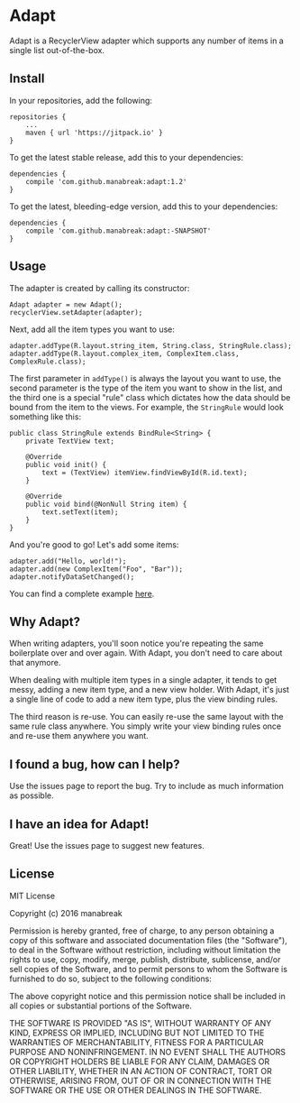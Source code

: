 # Adapt

Adapt is a RecyclerView adapter which supports any number
of items in a single list out-of-the-box.

## Install

In your repositories, add the following:

```
repositories {
    ...
    maven { url 'https://jitpack.io' }
}
```

To get the latest stable release, add this to your
dependencies:

```
dependencies {
    compile 'com.github.manabreak:adapt:1.2'
}
```

To get the latest, bleeding-edge version, add this
to your dependencies:

```
dependencies {
    compile 'com.github.manabreak:adapt:-SNAPSHOT'
}
```

## Usage

The adapter is created by calling its constructor:

```
Adapt adapter = new Adapt();
recyclerView.setAdapter(adapter);
```

Next, add all the item types you want to use:

```
adapter.addType(R.layout.string_item, String.class, StringRule.class);
adapter.addType(R.layout.complex_item, ComplexItem.class, ComplexRule.class);
```

The first parameter in `addType()` is always the layout you
want to use, the second parameter is the type of the item
you want to show in the list, and the third one is a special
"rule" class which dictates how the data should be bound from
the item to the views. For example, the `StringRule` would
look something like this:

```
public class StringRule extends BindRule<String> {
    private TextView text;
    
    @Override
    public void init() {
        text = (TextView) itemView.findViewById(R.id.text);
    }
                        
    @Override
    public void bind(@NonNull String item) {
        text.setText(item);
    }
}
```

And you're good to go! Let's add some items:

```
adapter.add("Hello, world!");
adapter.add(new ComplexItem("Foo", "Bar"));
adapter.notifyDataSetChanged();
```

You can find a complete example 
[here](https://github.com/manabreak/adapt/blob/master/app/src/main/java/me/manabreak/adapt_dev/MainActivity.java).


## Why Adapt?

When writing adapters, you'll soon notice you're
repeating the same boilerplate over and over again. With
Adapt, you don't need to care about that anymore.

When dealing with multiple item types in a single adapter,
it tends to get messy, adding a new item type, and a new view holder.
With Adapt, it's just a single line of code to add a new
item type, plus the view binding rules.

The third reason is re-use. You can easily re-use the
same layout with the same rule class anywhere. You simply
write your view binding rules once and re-use them anywhere
you want.

## I found a bug, how can I help?

Use the issues page to report the bug. Try to include as
much information as possible.

## I have an idea for Adapt!

Great! Use the issues page to suggest new features.

## License

MIT License

Copyright (c) 2016 manabreak

Permission is hereby granted, free of charge, to any person obtaining a copy
of this software and associated documentation files (the "Software"), to deal
in the Software without restriction, including without limitation the rights
to use, copy, modify, merge, publish, distribute, sublicense, and/or sell
copies of the Software, and to permit persons to whom the Software is
furnished to do so, subject to the following conditions:

The above copyright notice and this permission notice shall be included in all
copies or substantial portions of the Software.

THE SOFTWARE IS PROVIDED "AS IS", WITHOUT WARRANTY OF ANY KIND, EXPRESS OR
IMPLIED, INCLUDING BUT NOT LIMITED TO THE WARRANTIES OF MERCHANTABILITY,
FITNESS FOR A PARTICULAR PURPOSE AND NONINFRINGEMENT. IN NO EVENT SHALL THE
AUTHORS OR COPYRIGHT HOLDERS BE LIABLE FOR ANY CLAIM, DAMAGES OR OTHER
LIABILITY, WHETHER IN AN ACTION OF CONTRACT, TORT OR OTHERWISE, ARISING FROM,
OUT OF OR IN CONNECTION WITH THE SOFTWARE OR THE USE OR OTHER DEALINGS IN THE
SOFTWARE.
